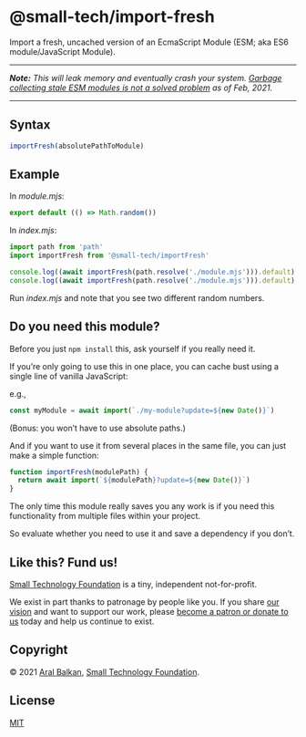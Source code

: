 # @small-tech/import-fresh

Import a fresh, uncached version of an EcmaScript Module (ESM; aka ES6 module/JavaScript Module).

---

___Note:__ This will leak memory and eventually crash your system. [Garbage collecting stale ESM modules is not a solved problem](https://github.com/nodejs/modules/issues/307) as of Feb, 2021._

---

## Syntax

```js
importFresh(absolutePathToModule)
```

## Example

In _module.mjs_:

```js
export default (() => Math.random())
```

In _index.mjs_:

```js
import path from 'path'
import importFresh from '@small-tech/importFresh'

console.log((await importFresh(path.resolve('./module.mjs'))).default)
console.log((await importFresh(path.resolve('./module.mjs'))).default)
```

Run _index.mjs_ and note that you see two different random numbers.

## Do you need this module?

Before you just `npm install` this, ask yourself if you really need it.

If you’re only going to use this in one place, you can cache bust using a single line of vanilla JavaScript:

e.g.,

```js
const myModule = await import(`./my-module?update=${new Date()}`)
```

(Bonus: you won’t have to use absolute paths.)

And if you want to use it from several places in the same file, you can just make a simple function:

```js
function importFresh(modulePath) {
  return await import(`${modulePath}?update=${new Date()}`)
}
```

The only time this module really saves you any work is if you need this functionality from multiple files within your project.

So evaluate whether you need to use it and save a dependency if you don’t.

## Like this? Fund us!

[Small Technology Foundation](https://small-tech.org) is a tiny, independent not-for-profit.

We exist in part thanks to patronage by people like you. If you share [our vision](https://small-tech.org/about/#small-technology) and want to support our work, please [become a patron or donate to us](https://small-tech.org/fund-us) today and help us continue to exist.

## Copyright

&copy; 2021 [Aral Balkan](https://ar.al), [Small Technology Foundation](https://small-tech.org).

## License

[MIT](https://opensource.org/licenses/MIT)
